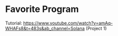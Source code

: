 # Favorite Program
Tutorial: https://www.youtube.com/watch?v=amAq-WHAFs8&t=483s&ab_channel=Solana (Project 1)
